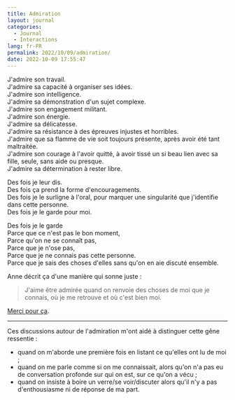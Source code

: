 ```yaml
---
title: Admiration
layout: journal
categories:
  - Journal
  - Interactions
lang: fr-FR
permalink: 2022/10/09/admiration/
date: 2022-10-09 17:55:47
---
```


J'admire son travail.\
J'admire sa capacité à organiser ses idées.\
J'admire son intelligence.\
J'admire sa démonstration d'un sujet complexe.\
J'admire son engagement militant.\
J'admire son énergie.\
J'admire sa délicatesse.\
J'admire sa résistance à des épreuves injustes et horribles.\
J'admire que sa flamme de vie soit toujours présente, après avoir été tant maltraitée.\
J'admire son courage à l'avoir quitté, à avoir tissé un si beau lien avec sa fille, seule, sans aide ou presque.\
J'admire sa détermination à rester libre.

Des fois je leur dis.\
Des fois ça prend la forme d'encouragements.\
Des fois je le surligne à l'oral, pour marquer une singularité que j'identifie dans cette personne.\
Des fois je le garde pour moi.

Des fois je le garde\
Parce que ce n'est pas le bon moment,\
Parce qu'on ne se connaît pas,\
Parce que je n'ose pas,\
Parce que je ne connais pas cette personne.\
Parce que je sais des choses d'elles sans qu'on en aie discuté ensemble.

Anne décrit ça d'une manière qui sonne juste :

> J'aime être admirée quand on renvoie des choses de moi que je connais, où je me retrouve et où c'est bien moi.

[Merci pour ça](/2019/05/27/remercier/).

---

Ces discussions autour de l'admiration m'ont aidé à distinguer cette gêne ressentie :

- quand on m'aborde une première fois en listant ce qu'elles ont lu de moi ;
- quand on me parle comme si on me connaissait, alors qu'on n'a pas eu de conversation profonde sur qui on est, sur ce qu'on a vécu ;
- quand on insiste à boire un verre/se voir/discuter alors qu'il n'y a pas d'enthousiasme ni de réponse de ma part.

